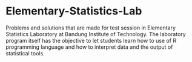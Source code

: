 # Elementary-Statistics-Lab
Problems and solutions that are made for test session in Elementary Statistics Laboratory at Bandung Institute of Technology.
The laboratory program itself has the objective to let students learn how to use of R programming language and how to interpret data and the output of statistical tools.
